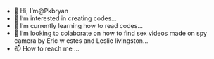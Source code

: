 - 👋 Hi, I’m@Pkbryan
- 👀 I’m interested in creating codes...
- 🌱 I’m currently learning how to read codes...
- 💞️ I’m looking to colaborate on how to find sex videos made on spy camera by Eric w estes and Leslie livingston...
- 📫 How to reach me ...

<!---
Pkbryan/Pkbryan is a ✨ special ✨ repository because its `README.md` (this file) appears on your GitHub profile.
You can click the Preview link to take a look at your changes.
--->
